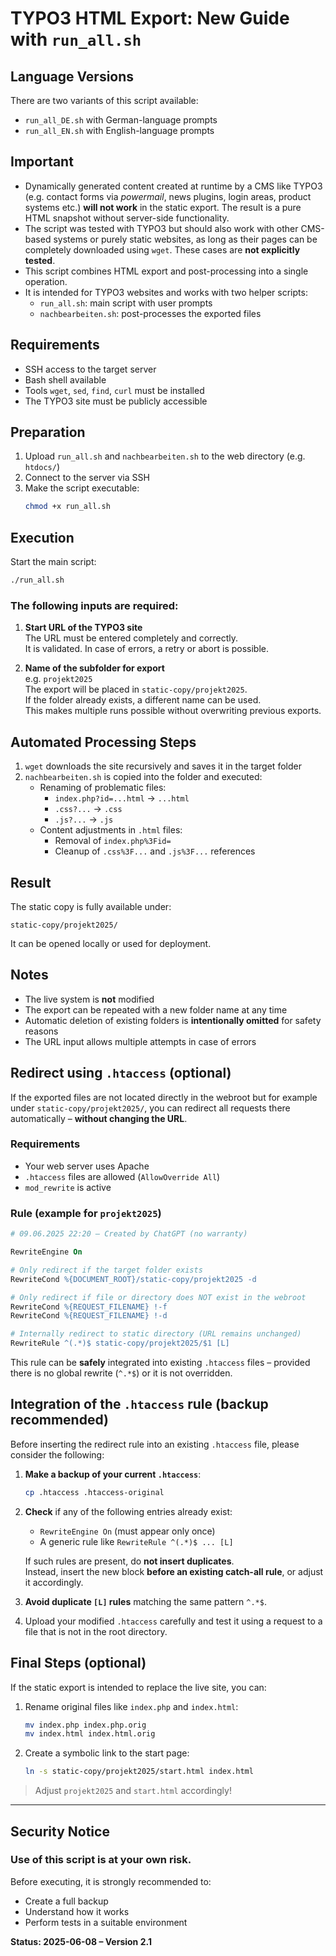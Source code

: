 <!-- 09.06.2025 22:20 – Static HTML export from TYPO3 using Bash script, incl. CMS limitations and usage notes -->

# TYPO3 HTML Export: New Guide with `run_all.sh`

## Language Versions

There are two variants of this script available:

-  `run_all_DE.sh` with German-language prompts
-  `run_all_EN.sh` with English-language prompts

## Important

-  Dynamically generated content created at runtime by a CMS like TYPO3 (e.g. contact forms via _powermail_, news plugins, login areas, product systems etc.) **will not work** in the static export. The result is a pure HTML snapshot without server-side functionality.
-  The script was tested with TYPO3 but should also work with other CMS-based systems or purely static websites, as long as their pages can be completely downloaded using `wget`. These cases are **not explicitly tested**.
-  This script combines HTML export and post-processing into a single operation.
-  It is intended for TYPO3 websites and works with two helper scripts:
   -  `run_all.sh`: main script with user prompts
   -  `nachbearbeiten.sh`: post-processes the exported files

## Requirements

-  SSH access to the target server
-  Bash shell available
-  Tools `wget`, `sed`, `find`, `curl` must be installed
-  The TYPO3 site must be publicly accessible

## Preparation

1. Upload `run_all.sh` and `nachbearbeiten.sh` to the web directory (e.g. `htdocs/`)
2. Connect to the server via SSH
3. Make the script executable:
   ```bash
   chmod +x run_all.sh
   ```

## Execution

Start the main script:

```bash
./run_all.sh
```

### The following inputs are required:

1. **Start URL of the TYPO3 site**  
   The URL must be entered completely and correctly.  
   It is validated. In case of errors, a retry or abort is possible.

2. **Name of the subfolder for export**  
   e.g. `projekt2025`  
   The export will be placed in `static-copy/projekt2025`.  
   If the folder already exists, a different name can be used.  
   This makes multiple runs possible without overwriting previous exports.

## Automated Processing Steps

1. `wget` downloads the site recursively and saves it in the target folder
2. `nachbearbeiten.sh` is copied into the folder and executed:
   -  Renaming of problematic files:
      -  `index.php?id=...html` → `...html`
      -  `.css?...` → `.css`
      -  `.js?...` → `.js`
   -  Content adjustments in `.html` files:
      -  Removal of `index.php%3Fid=`
      -  Cleanup of `.css%3F...` and `.js%3F...` references

## Result

The static copy is fully available under:

```
static-copy/projekt2025/
```

It can be opened locally or used for deployment.

## Notes

-  The live system is **not** modified
-  The export can be repeated with a new folder name at any time
-  Automatic deletion of existing folders is **intentionally omitted** for safety reasons
-  The URL input allows multiple attempts in case of errors

## Redirect using `.htaccess` (optional)

If the exported files are not located directly in the webroot but for example under `static-copy/projekt2025/`, you can redirect all requests there automatically – **without changing the URL**.

### Requirements

-  Your web server uses Apache
-  `.htaccess` files are allowed (`AllowOverride All`)
-  `mod_rewrite` is active

### Rule (example for `projekt2025`)

```apache
# 09.06.2025 22:20 – Created by ChatGPT (no warranty)

RewriteEngine On

# Only redirect if the target folder exists
RewriteCond %{DOCUMENT_ROOT}/static-copy/projekt2025 -d

# Only redirect if file or directory does NOT exist in the webroot
RewriteCond %{REQUEST_FILENAME} !-f
RewriteCond %{REQUEST_FILENAME} !-d

# Internally redirect to static directory (URL remains unchanged)
RewriteRule ^(.*)$ static-copy/projekt2025/$1 [L]
```

This rule can be **safely** integrated into existing `.htaccess` files – provided there is no global rewrite (`^.*$`) or it is not overridden.

## Integration of the `.htaccess` rule (backup recommended)

Before inserting the redirect rule into an existing `.htaccess` file, please consider the following:

1. **Make a backup of your current `.htaccess`**:

   ```bash
   cp .htaccess .htaccess-original
   ```

2. **Check** if any of the following entries already exist:

   -  `RewriteEngine On` (must appear only once)
   -  A generic rule like `RewriteRule ^(.*)$ ... [L]`

   If such rules are present, do **not insert duplicates**.  
   Instead, insert the new block **before an existing catch-all rule**, or adjust it accordingly.

3. **Avoid duplicate `[L]` rules** matching the same pattern `^.*$`.

4. Upload your modified `.htaccess` carefully and test it using a request to a file that is not in the root directory.

## Final Steps (optional)

If the static export is intended to replace the live site, you can:

1. Rename original files like `index.php` and `index.html`:

   ```bash
   mv index.php index.php.orig
   mv index.html index.html.orig
   ```

2. Create a symbolic link to the start page:
   ```bash
   ln -s static-copy/projekt2025/start.html index.html
   ```

> Adjust `projekt2025` and `start.html` accordingly!

---

## Security Notice

### Use of this script is at your own risk.

Before executing, it is strongly recommended to:

-  Create a full backup
-  Understand how it works
-  Perform tests in a suitable environment

**Status: 2025-06-08 – Version 2.1**

<!-- 14.06.2025 21:38 – Sprachhinweis ergänzt -->
